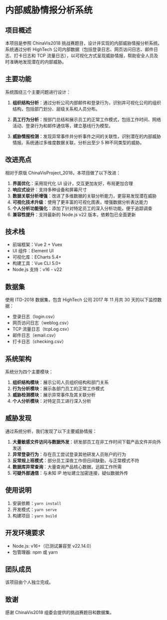 # 内部威胁情报分析系统

## 项目概述

本项目是参照 ChinaVis2018 挑战赛题目，设计并实现的内部威胁情报分析系统。系统通过分析 HighTech 公司内部数据（包括登录日志、网页访问日志、邮件日志、打卡日志和 TCP 流量日志），以可视化方式呈现威胁情报，帮助安全人员及时准确地发现潜在的内部威胁。

## 主要功能

系统围绕三个主要问题进行设计：

1. **组织结构分析**：通过分析公司内部邮件和登录行为，识别并可视化公司的组织结构，包括部门划分、层级关系和人员分布。

2. **员工行为分析**：按部门总结和展示员工的正常工作模式，包括工作时间、网络活动、登录行为和邮件通信等，建立基线行为模型。

3. **威胁情报检测**：发现异常事件并分析事件之间的关联性，识别潜在的内部威胁情报。系统通过多维度数据关联，分析出至少 5 种不同类型的威胁。

## 改进亮点

相对于原版 ChinaVisProject_2018，本项目做了以下改进：

1. **界面优化**：采用现代化 UI 设计，交互更加友好，布局更加合理
2. **响应式设计**：支持多种设备和屏幕尺寸
3. **数据关联分析增强**：改进了多维数据的关联分析能力，更容易发现潜在威胁
4. **可视化技术升级**：使用了更丰富的可视化图表，增强数据分析表达能力
5. **个人分析功能强化**：添加了针对特定员工的深入分析功能，便于追踪调查
6. **兼容性提升**：支持最新的 Node.js v22 版本，依赖包已全面更新

## 技术栈

- 前端框架：Vue 2 + Vuex
- UI 组件：Element UI
- 可视化库：ECharts 5.4+
- 构建工具：Vue CLI 5.0+
- Node.js 支持：v16 - v22

## 数据集

使用 ITD-2018 数据集，包含 HighTech 公司 2017 年 11 月共 30 天的以下监控数据：

- 登录日志（login.csv）
- 网页访问日志（weblog.csv）
- TCP 流量日志（tcpLog.csv）
- 邮件日志（email.csv）
- 打卡日志（checking.csv）

## 系统架构

系统分为四个主要模块：

1. **组织结构模块**：展示公司人员组织结构和部门关系
2. **行为分析模块**：展示各部门员工的正常工作模式
3. **威胁检测模块**：展示异常事件及其关联分析
4. **个人分析模块**：对特定员工进行深入分析

## 威胁发现

通过系统分析，我们发现了以下主要威胁情报：

1. **大量敏感文件访问与数据外发**：研发部员工在非工作时间下载产品文件并向外发送
2. **异常登录行为**：存在员工尝试登录其他研发人员账户的行为
3. **反常规上班模式**：部分员工深夜工作但日间缺勤，与正常模式不符
4. **数据库异常查询**：大量查询产品核心数据，远超工作所需
5. **可疑外部通信**：与未知 IP 地址建立加密连接，疑似数据外传

## 使用说明

1. 安装依赖：`yarn install`
2. 开发模式：`yarn serve`
3. 构建项目：`yarn build`

## 开发环境要求

- Node.js: v16+（已测试兼容至 v22.14.0）
- 包管理器: npm 或 yarn

## 团队成员

该项目由个人独立完成。

## 致谢

感谢 ChinaVis2018 组委会提供的挑战赛题目和数据集。
